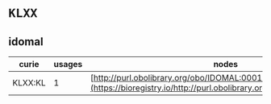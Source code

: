 # `KLXX`
## idomal
| curie   |   usages | nodes                                                                                                                 |
|---------|----------|-----------------------------------------------------------------------------------------------------------------------|
| KLXX:KL |        1 | [http://purl.obolibrary.org/obo/IDOMAL:0001284](https://bioregistry.io/http://purl.obolibrary.org/obo/IDOMAL:0001284) |

